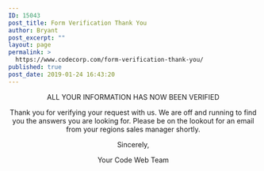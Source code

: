 ```yaml
---
ID: 15043
post_title: Form Verification Thank You
author: Bryant
post_excerpt: ""
layout: page
permalink: >
  https://www.codecorp.com/form-verification-thank-you/
published: true
post_date: 2019-01-24 16:43:20
---
```


<p style="text-align: center;">ALL YOUR INFORMATION HAS NOW BEEN VERIFIED</p>

<p style="text-align: center;">Thank you for verifying your request with us. We are off and running to find you the answers you are looking for. Please be on the lookout for an email from your regions sales manager shortly.</p>
<p style="text-align: center;">Sincerely,</p>
<p style="text-align: center;">Your Code Web Team</p>
